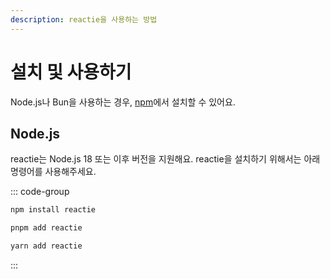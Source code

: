 ```yaml
---
description: reactie을 사용하는 방법
---
```


# 설치 및 사용하기

Node.js나 Bun을 사용하는 경우, [npm](https://npmjs.com/package/reactie)에서 설치할 수 있어요.

## Node.js

reactie는 Node.js 18 또는 이후 버전을 지원해요. reactie을 설치하기 위해서는 아래 명령어를 사용해주세요.

::: code-group

```sh [npm]
npm install reactie
```

```sh [pnpm]
pnpm add reactie
```

```sh [yarn]
yarn add reactie
```

:::
